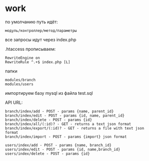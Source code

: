 # work
по умолчанию путь идёт:
```
модуль/контроллер/метод/параметры
```

все запросы идут через index.php

.htaccess прописываем:
```
RewriteEngine on
RewriteRule ^.+$ index.php [L]
```

папки
```
modules/branch
modules/users
```
импортируем базу mysql из файла test.sql

API URL:
```
branch/index/add - POST - params {name, parent_id}
branch/index/edit - POST - params {id, name, parent_id}
branch/index/delete - POST - params {id}
branch/index/all/(:id)? - GET - returns a text json format
branch/index/export/(:id)? - GET - returns a file with text json format
branch/index/import - POST - params {import} json format 

users/index/add - POST - params {name, branch_id}
users/index/edit - POST - params {id, name,branch_id}
users/index/delete - POST - params {id}
```
